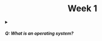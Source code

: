 <h1 align="center">Week 1</h1>

<details>
<summary><h5><b>Q: What is an operating system?</b></h5></summary>
<br>
This is how you dropdown.
</details>
